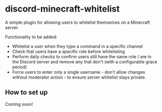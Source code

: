 # discord-minecraft-whitelist

A simple plugin for allowing users to whitelist themselves on a Minecraft server.

Functionality to be added:

+ Whitelist a user when they type a command in a specific channel
+ Check that users have a specific role before whitelisting
+ Perform daily checks to confirm users still have the same role / are in the Discord server and remove any that don't (with a configurable grace period)
+ Force users to enter only a single username - don't allow changes without moderator action - to ensure server whitelist stays private.

## How to set up

Coming soon!